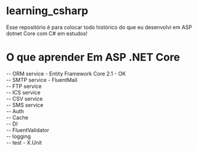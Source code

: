 # learning_csharp
Esse repositório é para colocar todo histórico do que eu desenvolvi em ASP dotnet Core com C# em estudos!

# O que aprender Em ASP .NET Core
-- ORM  service - Entity Framework Core 2.1 - OK  
-- SMTP service - FluentMail  
-- FTP  service  
-- ICS  service  
-- CSV  service  
-- SMS service  
-- Auth  
-- Cache  
-- DI  
-- FluentValidator  
-- logging  
-- test - X.Unit  
